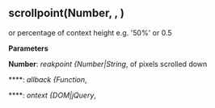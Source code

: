 scrollpoint(Number, , )
-----------------------
or percentage of context height e.g. '50%' or 0.5


**Parameters**

**Number**:  *reakpoint {Number|String*,  of pixels scrolled down

****:  *allback {Function*,  


****:  *ontext {DOM|jQuery*,  


